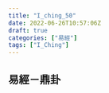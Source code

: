 ```yaml
---
title: "I_ching_50"
date: 2022-06-26T10:57:06Z
draft: true
categories: ["易經"]
tags: ["I_Ching"]
---
```


## 易經－鼎卦

